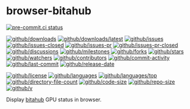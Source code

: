 # browser-bitahub

[![pre-commit.ci status](https://results.pre-commit.ci/badge/github/Freed-Wu/browser-bitahub/main.svg)](https://results.pre-commit.ci/latest/github/Freed-Wu/browser-bitahub/main)

[![github/downloads](https://shields.io/github/downloads/Freed-Wu/browser-bitahub/total)](https://github.com/Freed-Wu/browser-bitahub/releases)
[![github/downloads/latest](https://shields.io/github/downloads/Freed-Wu/browser-bitahub/latest/total)](https://github.com/Freed-Wu/browser-bitahub/releases/latest)
[![github/issues](https://shields.io/github/issues/Freed-Wu/browser-bitahub)](https://github.com/Freed-Wu/browser-bitahub/issues)
[![github/issues-closed](https://shields.io/github/issues-closed/Freed-Wu/browser-bitahub)](https://github.com/Freed-Wu/browser-bitahub/issues?q=is%3Aissue+is%3Aclosed)
[![github/issues-pr](https://shields.io/github/issues-pr/Freed-Wu/browser-bitahub)](https://github.com/Freed-Wu/browser-bitahub/pulls)
[![github/issues-pr-closed](https://shields.io/github/issues-pr-closed/Freed-Wu/browser-bitahub)](https://github.com/Freed-Wu/browser-bitahub/pulls?q=is%3Apr+is%3Aclosed)
[![github/discussions](https://shields.io/github/discussions/Freed-Wu/browser-bitahub)](https://github.com/Freed-Wu/browser-bitahub/discussions)
[![github/milestones](https://shields.io/github/milestones/all/Freed-Wu/browser-bitahub)](https://github.com/Freed-Wu/browser-bitahub/milestones)
[![github/forks](https://shields.io/github/forks/Freed-Wu/browser-bitahub)](https://github.com/Freed-Wu/browser-bitahub/network/members)
[![github/stars](https://shields.io/github/stars/Freed-Wu/browser-bitahub)](https://github.com/Freed-Wu/browser-bitahub/stargazers)
[![github/watchers](https://shields.io/github/watchers/Freed-Wu/browser-bitahub)](https://github.com/Freed-Wu/browser-bitahub/watchers)
[![github/contributors](https://shields.io/github/contributors/Freed-Wu/browser-bitahub)](https://github.com/Freed-Wu/browser-bitahub/graphs/contributors)
[![github/commit-activity](https://shields.io/github/commit-activity/w/Freed-Wu/browser-bitahub)](https://github.com/Freed-Wu/browser-bitahub/graphs/commit-activity)
[![github/last-commit](https://shields.io/github/last-commit/Freed-Wu/browser-bitahub)](https://github.com/Freed-Wu/browser-bitahub/commits)
[![github/release-date](https://shields.io/github/release-date/Freed-Wu/browser-bitahub)](https://github.com/Freed-Wu/browser-bitahub/releases/latest)

[![github/license](https://shields.io/github/license/Freed-Wu/browser-bitahub)](https://github.com/Freed-Wu/browser-bitahub/blob/main/LICENSE)
[![github/languages](https://shields.io/github/languages/count/Freed-Wu/browser-bitahub)](https://github.com/Freed-Wu/browser-bitahub)
[![github/languages/top](https://shields.io/github/languages/top/Freed-Wu/browser-bitahub)](https://github.com/Freed-Wu/browser-bitahub)
[![github/directory-file-count](https://shields.io/github/directory-file-count/Freed-Wu/browser-bitahub)](https://github.com/Freed-Wu/browser-bitahub)
[![github/code-size](https://shields.io/github/languages/code-size/Freed-Wu/browser-bitahub)](https://github.com/Freed-Wu/browser-bitahub)
[![github/repo-size](https://shields.io/github/repo-size/Freed-Wu/browser-bitahub)](https://github.com/Freed-Wu/browser-bitahub)
[![github/v](https://shields.io/github/v/release/Freed-Wu/browser-bitahub)](https://github.com/Freed-Wu/browser-bitahub)

Display [bitahub](https://bitahub.ustc.edu.cn/resources) GPU status in browser.
